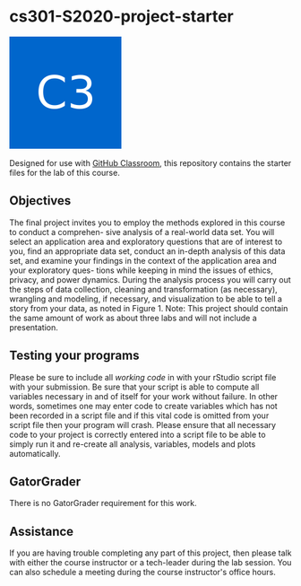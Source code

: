 
# cs301-S2020-project-starter

![DALogo](301_avatar.png)

Designed for use with [GitHub Classroom](https://classroom.github.com/), this repository contains the starter files for the lab of this course.

## Objectives
The final project invites you to employ the methods explored in this course to conduct a comprehen-
sive analysis of a real-world data set. You will select an application area and exploratory questions
that are of interest to you, find an appropriate data set, conduct an in-depth analysis of this data
set, and examine your findings in the context of the application area and your exploratory ques-
tions while keeping in mind the issues of ethics, privacy, and power dynamics. During the analysis
process you will carry out the steps of data collection, cleaning and transformation (as necessary),
wrangling and modeling, if necessary, and visualization to be able to tell a story from your data,
as noted in Figure 1. Note: This project should contain the same amount of work as about three
labs and will not include a presentation.

## Testing your programs
Please be sure to include all *working code* in with your rStudio script file with your submission. Be sure that your script is able to compute all variables necessary  in and of itself for your work without failure. In other words, sometimes one may enter code to create variables which has not been recorded in a script file and if this vital code is omitted from your script file then your program will crash. Please ensure that all necessary code to your project is correctly entered into a script file to be able to simply run it and re-create all analysis, variables, models and plots automatically.

## GatorGrader
There is no GatorGrader requirement for this work.


## Assistance
If you are having trouble completing any part of this project, then please talk with either the course instructor or a tech-leader during the lab session. You can also schedule a meeting during the course instructor's office hours.
